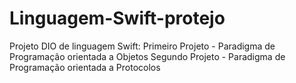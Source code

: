 # Linguagem-Swift-protejo

Projeto DIO de linguagem Swift:
Primeiro Projeto - Paradigma de Programação orientada a Objetos
Segundo Projeto - Paradigma de Programação orientada a Protocolos